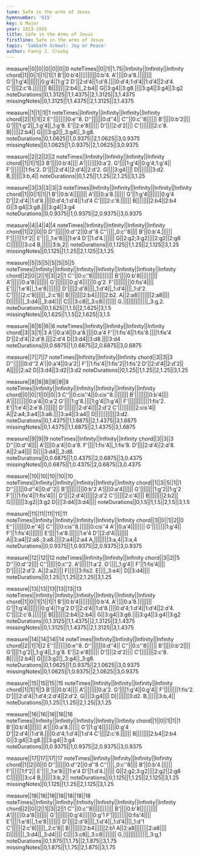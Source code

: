 ```yaml
---
tune: Safe in the arms of Jesus
hymnnumber: '615'
key: G Major
year: 1823-1915
title: Safe in the Arms of Jesus
firstline: Safe in the arms of Jesus
topic: 'Sabbath School: Joy or Peace'
author: Fanny J. Crosby
---
```

measure||0||0||0||0||0||0
noteTimes||0||1||1.75||Infinity||Infinity||Infinity
chord||1||0||1||1||1||1
B'||0:b'4||||||||||0:b'4.
A'||||0:a'8.||||||||
G'||1:g'4||||||||0:g'4||1:g'2
D'||2:d'4||1:d'8.||||0:d'4;1:d'4||1:d'4||2:d'4.
C'||||2:c'8.||||||||
B||||||||2:b4||_2:b4||
G||3:g4||3:g8.||||3:g4||3:g4||3:g2
noteDurations||0,1.3125||1,1.4375||2,1.3125||3,1.4375
missingNotes||0,1.3125||1,1.4375||2,1.3125||3,1.4375

measure||1||1||1||1
noteTimes||Infinity||Infinity||Infinity||Infinity
chord||2||1||1||2
E''||||||||0:e''8.
D''||||||0:d''4||
C''||0:c''8||||||
B'||||0:b'2||||
G'||||1:g'2||_1:g'4||_1:g'8.
E'||2:e'8||||||
D'||||2:d'2||||
C'||||||||2:c'8.
B||||||2:b4||
G||||3:g2||_3:g4||_3:g8.
noteDurations||0,1.0625||1,0.9375||2,1.0625||3,0.9375
missingNotes||0,1.0625||1,0.9375||2,1.0625||3,0.9375

measure||2||2||2||2
noteTimes||Infinity||Infinity||Infinity||Infinity
chord||1||1||1||3
B'||||0:b'4||||
A'||||||||0:a'2.
G'||||1:g'4||0:g'4;1:g'4||
F'||||||||1:fis'2.
D'||||2:d'4||2:d'4||2:d'2.
G||||3:g4||||
D||||||||3:d2.
B,||||||3:b,4||
noteDurations||0,1.25||1,1.25||2,1.25||3,1.25

measure||3||3||3||3||3
noteTimes||Infinity||Infinity||Infinity||Infinity||Infinity
chord||1||0||1||1||1
B'||0:b'4||||||||
A'||||0:a'8.||||||
G'||1:g'4||||||||0:g'4
D'||2:d'4||1:d'8.||||0:d'4;1:d'4||1:d'4
C'||||2:c'8.||||||
B||||||||2:b4||2:b4
G||3:g4||3:g8.||||3:g4||3:g4
noteDurations||0,0.9375||1,0.9375||2,0.9375||3,0.9375

measure||4||4||4||4
noteTimes||Infinity||Infinity||Infinity||Infinity
chord||1||2||0||0
D''||||||0:d''2||0:d''8
C''||||_0:c''8||||
B'||0:b'4.||||||
F'||||||1:f'2||
E'||||_1:e'8||||1:e'4
D'||1:d'4.||||||
G||2:g2;3:g2||||2:g2||2:g8
C||||||||3:c4
B,||||||3:b,2||
noteDurations||0,1.125||1,1.25||2,1.125||3,1.25
missingNotes||0,1.125||1,1.25||2,1.125||3,1.25

measure||5||5||5||5||5||5||5
noteTimes||Infinity||Infinity||Infinity||Infinity||Infinity||Infinity||Infinity
chord||2||0||2||1||3||2||1
C''||0:c''8||||||||||||
B'||||0:b'8||||||||||
A'||||||0:a'8||||||||
G'||||||||0:g'4||||||0:g'2.
F'||||||||||0:fis'4||||
E'||||1:e'8||_1:e'8||||||||
D'||||2:d'8||||_1:d'4||_1:d'4||||_1:d'2.
C'||||||2:c'8||||||_2:c'8||
B||||||||2:b4||||||2:b2.
A||2:a8||||||||2:a8||||
D||||||||_3:d4||_3:d4||||
C||||3:c8||_3:c8||||||||
G,||||||||||||||_3:g,2.
noteDurations||0,1.625||1,1.5||2,1.625||3,1.5
missingNotes||0,1.625||1,1.5||2,1.625||3,1.5

measure||6||6||6||6
noteTimes||Infinity||Infinity||Infinity||Infinity
chord||3||3||1||3
A'||0:a'4||0:a'8.||||0:a'4
F'||1:fis'4||1:fis'8.||||1:fis'4
D'||2:d'4||2:d'8.||||2:d'4
D||3:d4||3:d8.||||3:d4
noteDurations||0,0.6875||1,0.6875||2,0.6875||3,0.6875

measure||7||7||7
noteTimes||Infinity||Infinity||Infinity
chord||3||3||3
D''||||||0:d''2
A'||0:a'4||0:a'2||
F'||1:fis'4||1:fis'2||1:fis'2
D'||2:d'4||2:d'2||
A||||||2:a2
D||3:d4||3:d2||3:d2
noteDurations||0,1.25||1,1.25||2,1.25||3,1.25

measure||8||8||8||8||8||8
noteTimes||Infinity||Infinity||Infinity||Infinity||Infinity||Infinity
chord||0||0||1||0||0||3
C''||0:cis''4||0:cis''8.||||||||
B'||||||||0:b'4||||
A'||||||||||0:a'4||0:a'2
G'||||1:g'8.||||1:g'4||1:g'4||
F'||||||||||||1:fis'2.
E'||1:e'4||2:e'8.||||||||
D'||||||||2:d'4||||2:d'2
C'||||||||||2:cis'4||
A||2:a4;3:a4||3:a8.||||3:a4||3:a4||
D||||||||||||3:d2.
noteDurations||0,1.4375||1,1.6875||2,1.4375||3,1.6875
missingNotes||0,1.4375||1,1.6875||2,1.4375||3,1.6875

measure||9||9||9
noteTimes||Infinity||Infinity||Infinity
chord||3||3||3
D''||0:d''4||||
A'||||0:a'4||0:a'8.
F'||||1:fis'4||_1:fis'8.
D'||||2:d'4||2:d'8.
A||2:a4||||
D||||3:d4||_3:d8.
noteDurations||0,0.6875||1,0.4375||2,0.6875||3,0.4375
missingNotes||0,0.6875||1,0.4375||2,0.6875||3,0.4375

measure||10||10||10||10||10
noteTimes||Infinity||Infinity||Infinity||Infinity||Infinity
chord||1||3||5||1||1
D''||||||0:d''4||0:d''2||
B'||||||||||0:b'2
A'||||0:a'4||||||
G'||||||||1:g'2||1:g'2
F'||||1:fis'4||1:fis'4||||
D'||||2:d'4||||||2:d'2
C'||||||2:c'4||||
B||||||||2:b2||
G||||||||3:g2||3:g2
D||||3:d4||3:d4||||
noteDurations||0,1.5||1,1.5||2,1.5||3,1.5

measure||11||11||11||11||11
noteTimes||Infinity||Infinity||Infinity||Infinity||Infinity
chord||3||0||1||2||0
E''||||||||0:e''4||
C''||||0:cis''8.||||||0:cis''4
A'||0:a'4||||||||
G'||||||||1:g'4||
F'||1:fis'4||||||||
E'||||1:e'8.||||||1:e'4
D'||2:d'4||||||||
A||3:a4||2:a8.;3:a8.||||2:a4||2:a4
A,||||||||3:a,4||3:a,4
noteDurations||0,0.9375||1,0.9375||2,0.9375||3,0.9375

measure||12||12||12
noteTimes||Infinity||Infinity||Infinity
chord||3||2||5
D''||0:d''2||||
C''||||||0:c''2.
A'||||||1:a'2.
G'||||_1:g'4||
F'||1:fis'4||||
D'||||||2:d'2.
A||2:a2||||
F||||||3:fis2.
E||||_3:e4||
D||3:d4||||
noteDurations||0,1.25||1,1.25||2,1.25||3,1.25

measure||13||13||13||13||13||13
noteTimes||Infinity||Infinity||Infinity||Infinity||Infinity||Infinity
chord||1||0||1||1||1||1
B'||0:b'4||||||||||0:b'4.
A'||||0:a'8.||||||||
G'||1:g'4||||||||0:g'4||1:g'2
D'||2:d'4||1:d'8.||||0:d'4;1:d'4||1:d'4||2:d'4.
C'||||2:c'8.||||||||
B||||||||2:b4||2:b4||
G||3:g4||3:g8.||||3:g4||3:g4||3:g2
noteDurations||0,1.3125||1,1.4375||2,1.3125||3,1.4375
missingNotes||0,1.3125||1,1.4375||2,1.3125||3,1.4375

measure||14||14||14||14
noteTimes||Infinity||Infinity||Infinity||Infinity
chord||2||1||1||2
E''||||||||0:e''8.
D''||||||0:d''4||
C''||0:c''8||||||
B'||||0:b'2||||
G'||||1:g'2||_1:g'4||_1:g'8.
E'||2:e'8||||||
D'||||2:d'2||||
C'||||||||2:c'8.
B||||||2:b4||
G||||3:g2||_3:g4||_3:g8.
noteDurations||0,1.0625||1,0.9375||2,1.0625||3,0.9375
missingNotes||0,1.0625||1,0.9375||2,1.0625||3,0.9375

measure||15||15||15||15
noteTimes||Infinity||Infinity||Infinity||Infinity
chord||1||1||1||3
B'||||0:b'4||||
A'||||||||0:a'2.
G'||||1:g'4||0:g'4||
F'||||||||1:fis'2.
D'||||2:d'4||1:d'4;2:d'4||2:d'2.
G||||3:g4||||
D||||||||3:d2.
B,||||||3:b,4||
noteDurations||0,1.25||1,1.25||2,1.25||3,1.25

measure||16||16||16||16||16
noteTimes||Infinity||Infinity||Infinity||Infinity||Infinity
chord||1||0||1||1||1
B'||0:b'4||||||||
A'||||0:a'8.||||||
G'||1:g'4||||||||0:g'4
D'||2:d'4||1:d'8.||||0:d'4;1:d'4||1:d'4
C'||||2:c'8.||||||
B||||||||2:b4||2:b4
G||3:g4||3:g8.||||3:g4||3:g4
noteDurations||0,0.9375||1,0.9375||2,0.9375||3,0.9375

measure||17||17||17||17
noteTimes||Infinity||Infinity||Infinity||Infinity
chord||1||2||0||0
D''||||||0:d''2||0:d''8
C''||||_0:c''8||||
B'||0:b'4.||||||
F'||||||1:f'2||
E'||||_1:e'8||||1:e'4
D'||1:d'4.||||||
G||2:g2;3:g2||||2:g2||2:g8
C||||||||3:c4
B,||||||3:b,2||
noteDurations||0,1.125||1,1.25||2,1.125||3,1.25
missingNotes||0,1.125||1,1.25||2,1.125||3,1.25

measure||18||18||18||18||18||18||18
noteTimes||Infinity||Infinity||Infinity||Infinity||Infinity||Infinity||Infinity
chord||2||0||2||1||3||2||1
C''||0:c''8||||||||||||
B'||||0:b'8||||||||||
A'||||||0:a'8||||||||
G'||||||||0:g'4||||||0:g'1
F'||||||||||0:fis'4||||
E'||||1:e'8||_1:e'8||||||||
D'||||2:d'8||||_1:d'4||_1:d'4||||_1:d'1
C'||||||2:c'8||||||_2:c'8||
B||||||||2:b4||||||2:b1
A||2:a8||||||||2:a8||||
D||||||||_3:d4||_3:d4||||
C||||3:c8||_3:c8||||||||
G,||||||||||||||_3:g,1
noteDurations||0,1.875||1,1.75||2,1.875||3,1.75
missingNotes||0,1.875||1,1.75||2,1.875||3,1.75

